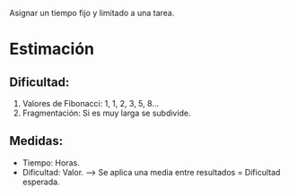 Asignar un tiempo fijo y limitado a una tarea.
# Estimación
## Dificultad:
1. Valores de Fibonacci: 1, 1, 2, 3, 5, 8...
2. Fragmentación: Si es muy larga se subdivide.
## Medidas:
- Tiempo: Horas.
- Dificultad: Valor. 
	--> Se aplica una media entre resultados = Dificultad esperada.